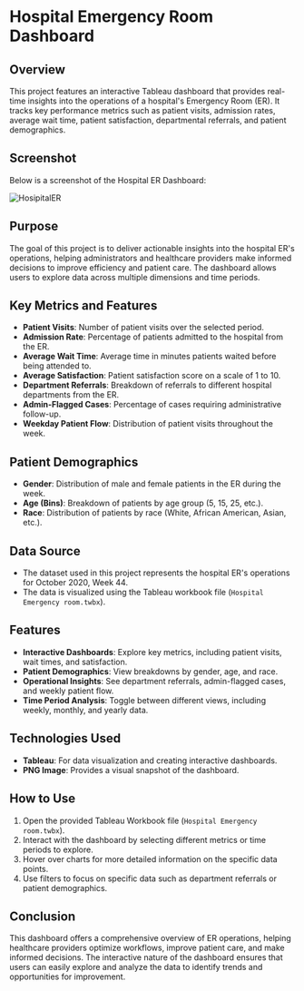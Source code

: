 # Hospital Emergency Room Dashboard

## Overview
This project features an interactive Tableau dashboard that provides real-time insights into the operations of a hospital's Emergency Room (ER). It tracks key performance metrics such as patient visits, admission rates, average wait time, patient satisfaction, departmental referrals, and patient demographics. 

## Screenshot

Below is a screenshot of the Hospital ER Dashboard:

![HosipitalER](https://github.com/user-attachments/assets/a8ea1566-916b-40af-8ea6-7de178308521)

## Purpose
The goal of this project is to deliver actionable insights into the hospital ER's operations, helping administrators and healthcare providers make informed decisions to improve efficiency and patient care. The dashboard allows users to explore data across multiple dimensions and time periods.

## Key Metrics and Features
- **Patient Visits**: Number of patient visits over the selected period.
- **Admission Rate**: Percentage of patients admitted to the hospital from the ER.
- **Average Wait Time**: Average time in minutes patients waited before being attended to.
- **Average Satisfaction**: Patient satisfaction score on a scale of 1 to 10.
- **Department Referrals**: Breakdown of referrals to different hospital departments from the ER.
- **Admin-Flagged Cases**: Percentage of cases requiring administrative follow-up.
- **Weekday Patient Flow**: Distribution of patient visits throughout the week.

## Patient Demographics
- **Gender**: Distribution of male and female patients in the ER during the week.
- **Age (Bins)**: Breakdown of patients by age group (5, 15, 25, etc.).
- **Race**: Distribution of patients by race (White, African American, Asian, etc.).

## Data Source
- The dataset used in this project represents the hospital ER's operations for October 2020, Week 44.
- The data is visualized using the Tableau workbook file (`Hospital Emergency room.twbx`).

## Features
- **Interactive Dashboards**: Explore key metrics, including patient visits, wait times, and satisfaction.
- **Patient Demographics**: View breakdowns by gender, age, and race.
- **Operational Insights**: See department referrals, admin-flagged cases, and weekly patient flow.
- **Time Period Analysis**: Toggle between different views, including weekly, monthly, and yearly data.

## Technologies Used
- **Tableau**: For data visualization and creating interactive dashboards.
- **PNG Image**: Provides a visual snapshot of the dashboard.

## How to Use
1. Open the provided Tableau Workbook file (`Hospital Emergency room.twbx`).
2. Interact with the dashboard by selecting different metrics or time periods to explore.
3. Hover over charts for more detailed information on the specific data points.
4. Use filters to focus on specific data such as department referrals or patient demographics.

## Conclusion
This dashboard offers a comprehensive overview of ER operations, helping healthcare providers optimize workflows, improve patient care, and make informed decisions. The interactive nature of the dashboard ensures that users can easily explore and analyze the data to identify trends and opportunities for improvement.

